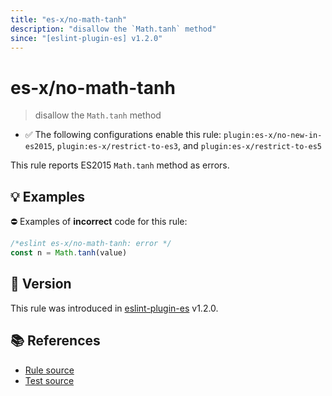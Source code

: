 ```yaml
---
title: "es-x/no-math-tanh"
description: "disallow the `Math.tanh` method"
since: "[eslint-plugin-es] v1.2.0"
---
```


# es-x/no-math-tanh
> disallow the `Math.tanh` method

- ✅ The following configurations enable this rule: `plugin:es-x/no-new-in-es2015`, `plugin:es-x/restrict-to-es3`, and `plugin:es-x/restrict-to-es5`

This rule reports ES2015 `Math.tanh` method as errors.

## 💡 Examples

⛔ Examples of **incorrect** code for this rule:

<eslint-playground type="bad">

```js
/*eslint es-x/no-math-tanh: error */
const n = Math.tanh(value)
```

</eslint-playground>

## 🚀 Version

This rule was introduced in [eslint-plugin-es] v1.2.0.

[eslint-plugin-es]: https://github.com/mysticatea/eslint-plugin-es

## 📚 References

- [Rule source](https://github.com/ota-meshi/eslint-plugin-es-x/blob/master/lib/rules/no-math-tanh.js)
- [Test source](https://github.com/ota-meshi/eslint-plugin-es-x/blob/master/tests/lib/rules/no-math-tanh.js)

